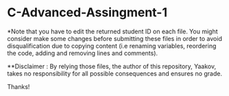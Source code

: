 # C-Advanced-Assingment-1
*Note that you have to edit the returned student ID on each file.
You might consider make some changes before submitting these files in order to avoid disqualification due to copying content (i.e renaming variables, reordering the code, adding and removing lines and comments).

**Disclaimer : By relying those files, the author of this repository, Yaakov, takes no responsibility for all possible consequences and ensures no grade.

Thanks!

